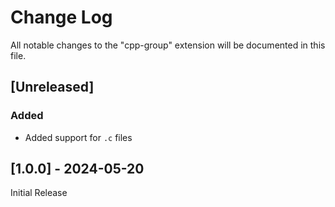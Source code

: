 # Change Log

All notable changes to the "cpp-group" extension will be documented in this file.

## [Unreleased]

### Added 

- Added support for `.c` files

## [1.0.0] - 2024-05-20
Initial Release